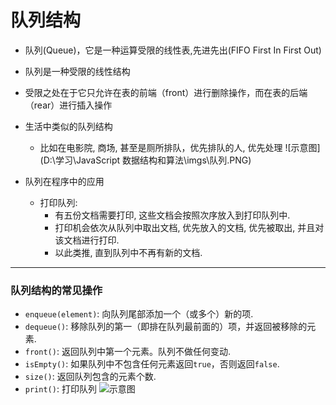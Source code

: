 # 队列结构
* 队列(Queue)，它是一种运算受限的线性表,先进先出(FIFO First In First Out)
* 队列是一种受限的线性结构
* 受限之处在于它只允许在表的前端（front）进行删除操作，而在表的后端（rear）进行插入操作
* 生活中类似的队列结构   
   * 比如在电影院, 商场, 甚至是厕所排队，优先排队的人, 优先处理
![示意图](D:\学习\JavaScript 数据结构和算法\imgs\队列.PNG)

* 队列在程序中的应用   
   * 打印队列:
      * 有五份文档需要打印, 这些文档会按照次序放入到打印队列中.
      * 打印机会依次从队列中取出文档, 优先放入的文档, 优先被取出, 并且对该文档进行打印.
      * 以此类推, 直到队列中不再有新的文档.
-----
### 队列结构的常见操作
* `enqueue(element)`: 向队列尾部添加一个（或多个）新的项.
* `dequeue()`: 移除队列的第一（即排在队列最前面的）项，并返回被移除的元素.
* `front()`: 返回队列中第一个元素。队列不做任何变动.
* `isEmpty()`: 如果队列中不包含任何元素返回`true`，否则返回`false`.
* `size()`: 返回队列包含的元素个数.
* `print()`: 打印队列
![示意图](https://github.com/baozaomiaomiao/JavaScript-data-structure/blob/master/imgs/%E9%98%9F%E5%88%97.PNG)
